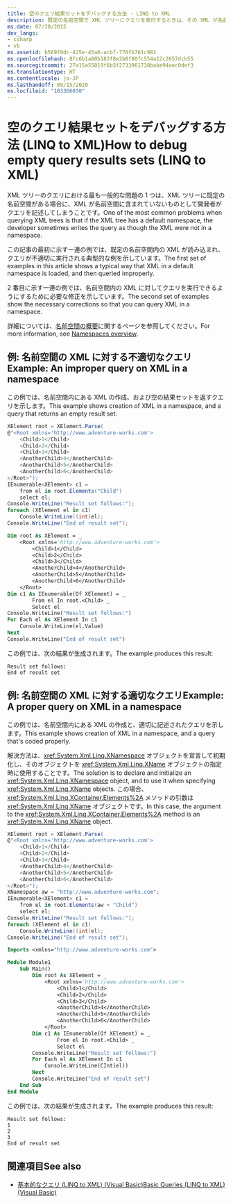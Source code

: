 ```yaml
---
title: 空のクエリ結果セットをデバッグする方法 - LINQ to XML
description: 既定の名前空間で XML ツリーにクエリを実行するときは、その XML が名前空間にないかのようにクエリを実行するというよくある間違いを避けてください。
ms.date: 07/20/2015
dev_langs:
- csharp
- vb
ms.assetid: b569f0dc-425e-45a6-acbf-770fb761c981
ms.openlocfilehash: 8fc6b1a80b183f8e2b0f80fc554a12c2657dcb55
ms.sourcegitcommit: 27a15a55019f6b5f2733961738babe94aec0def3
ms.translationtype: HT
ms.contentlocale: ja-JP
ms.lasthandoff: 09/15/2020
ms.locfileid: "103366030"
---
```

# <a name="how-to-debug-empty-query-results-sets-linq-to-xml"></a><span data-ttu-id="baf5c-103">空のクエリ結果セットをデバッグする方法 (LINQ to XML)</span><span class="sxs-lookup"><span data-stu-id="baf5c-103">How to debug empty query results sets (LINQ to XML)</span></span>

<span data-ttu-id="baf5c-104">XML ツリーのクエリにおける最も一般的な問題の 1 つは、XML ツリーに既定の名前空間がある場合に、XML が名前空間に含まれていないものとして開発者がクエリを記述してしまうことです。</span><span class="sxs-lookup"><span data-stu-id="baf5c-104">One of the most common problems when querying XML trees is that if the XML tree has a default namespace, the developer sometimes writes the query as though the XML were not in a namespace.</span></span>

<span data-ttu-id="baf5c-105">この記事の最初に示す一連の例では、既定の名前空間内の XML が読み込まれ、クエリが不適切に実行される典型的な例を示しています。</span><span class="sxs-lookup"><span data-stu-id="baf5c-105">The first set of examples in this article shows a typical way that XML in a default namespace is loaded, and then queried improperly.</span></span>

<span data-ttu-id="baf5c-106">2 番目に示す一連の例では、名前空間内の XML に対してクエリを実行できるようにするために必要な修正を示しています。</span><span class="sxs-lookup"><span data-stu-id="baf5c-106">The second set of examples show the necessary corrections so that you can query XML in a namespace.</span></span>

<span data-ttu-id="baf5c-107">詳細については、[名前空間の概要](namespaces-overview.md)に関するページを参照してください。</span><span class="sxs-lookup"><span data-stu-id="baf5c-107">For more information, see [Namespaces overview](namespaces-overview.md).</span></span>

## <a name="example-an-improper-query-on-xml-in-a-namespace"></a><span data-ttu-id="baf5c-108">例: 名前空間の XML に対する不適切なクエリ</span><span class="sxs-lookup"><span data-stu-id="baf5c-108">Example: An improper query on XML in a namespace</span></span>

<span data-ttu-id="baf5c-109">この例では、名前空間内にある XML の作成、および空の結果セットを返すクエリを示します。</span><span class="sxs-lookup"><span data-stu-id="baf5c-109">This example shows creation of XML in a namespace, and a query that returns an empty result set.</span></span>

```csharp
XElement root = XElement.Parse(
@"<Root xmlns='http://www.adventure-works.com'>
    <Child>1</Child>
    <Child>2</Child>
    <Child>3</Child>
    <AnotherChild>4</AnotherChild>
    <AnotherChild>5</AnotherChild>
    <AnotherChild>6</AnotherChild>
</Root>");
IEnumerable<XElement> c1 =
    from el in root.Elements("Child")
    select el;
Console.WriteLine("Result set follows:");
foreach (XElement el in c1)
    Console.WriteLine((int)el);
Console.WriteLine("End of result set");
```

```vb
Dim root As XElement = _
    <Root xmlns='http://www.adventure-works.com'>
        <Child>1</Child>
        <Child>2</Child>
        <Child>3</Child>
        <AnotherChild>4</AnotherChild>
        <AnotherChild>5</AnotherChild>
        <AnotherChild>6</AnotherChild>
    </Root>
Dim c1 As IEnumerable(Of XElement) = _
        From el In root.<Child> _
        Select el
Console.WriteLine("Result set follows:")
For Each el As XElement In c1
    Console.WriteLine(el.Value)
Next
Console.WriteLine("End of result set")
```

<span data-ttu-id="baf5c-110">この例では、次の結果が生成されます。</span><span class="sxs-lookup"><span data-stu-id="baf5c-110">The example produces this result:</span></span>

```output
Result set follows:
End of result set
```

## <a name="example-a-proper-query-on-xml-in-a-namespace"></a><span data-ttu-id="baf5c-111">例: 名前空間の XML に対する適切なクエリ</span><span class="sxs-lookup"><span data-stu-id="baf5c-111">Example: A proper query on XML in a namespace</span></span>

<span data-ttu-id="baf5c-112">この例では、名前空間内にある XML の作成と、適切に記述されたクエリを示します。</span><span class="sxs-lookup"><span data-stu-id="baf5c-112">This example shows creation of XML in a namespace, and a query that's  coded properly.</span></span>

<span data-ttu-id="baf5c-113">解決方法は、<xref:System.Xml.Linq.XNamespace> オブジェクトを宣言して初期化し、そのオブジェクトを <xref:System.Xml.Linq.XName> オブジェクトの指定時に使用することです。</span><span class="sxs-lookup"><span data-stu-id="baf5c-113">The solution is to declare and initialize an <xref:System.Xml.Linq.XNamespace> object, and to use it when specifying <xref:System.Xml.Linq.XName> objects.</span></span> <span data-ttu-id="baf5c-114">この場合、<xref:System.Xml.Linq.XContainer.Elements%2A> メソッドの引数は <xref:System.Xml.Linq.XName> オブジェクトです。</span><span class="sxs-lookup"><span data-stu-id="baf5c-114">In this case, the argument to the <xref:System.Xml.Linq.XContainer.Elements%2A> method is an <xref:System.Xml.Linq.XName> object.</span></span>

```csharp
XElement root = XElement.Parse(
@"<Root xmlns='http://www.adventure-works.com'>
    <Child>1</Child>
    <Child>2</Child>
    <Child>3</Child>
    <AnotherChild>4</AnotherChild>
    <AnotherChild>5</AnotherChild>
    <AnotherChild>6</AnotherChild>
</Root>");
XNamespace aw = "http://www.adventure-works.com";
IEnumerable<XElement> c1 =
    from el in root.Elements(aw + "Child")
    select el;
Console.WriteLine("Result set follows:");
foreach (XElement el in c1)
    Console.WriteLine((int)el);
Console.WriteLine("End of result set");
```

```vb
Imports <xmlns="http://www.adventure-works.com">

Module Module1
    Sub Main()
        Dim root As XElement = _
            <Root xmlns='http://www.adventure-works.com'>
                <Child>1</Child>
                <Child>2</Child>
                <Child>3</Child>
                <AnotherChild>4</AnotherChild>
                <AnotherChild>5</AnotherChild>
                <AnotherChild>6</AnotherChild>
            </Root>
        Dim c1 As IEnumerable(Of XElement) = _
                From el In root.<Child> _
                Select el
        Console.WriteLine("Result set follows:")
        For Each el As XElement In c1
            Console.WriteLine(CInt(el))
        Next
        Console.WriteLine("End of result set")
    End Sub
End Module
```

<span data-ttu-id="baf5c-115">この例では、次の結果が生成されます。</span><span class="sxs-lookup"><span data-stu-id="baf5c-115">The example produces this result:</span></span>

```output
Result set follows:
1
2
3
End of result set
```

## <a name="see-also"></a><span data-ttu-id="baf5c-116">関連項目</span><span class="sxs-lookup"><span data-stu-id="baf5c-116">See also</span></span>

- [<span data-ttu-id="baf5c-117">基本的なクエリ (LINQ to XML) (Visual Basic)</span><span class="sxs-lookup"><span data-stu-id="baf5c-117">Basic Queries (LINQ to XML) (Visual Basic)</span></span>](./find-element-specific-attribute.md)
